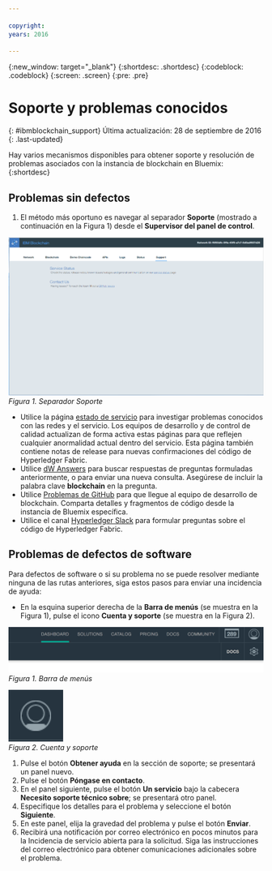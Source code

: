 ```yaml
---

copyright:
years: 2016

---
```


{:new_window: target="_blank"}
{:shortdesc: .shortdesc}
{:codeblock: .codeblock}
{:screen: .screen}
{:pre: .pre}


# Soporte y problemas conocidos
{: #ibmblockchain_support}
Última actualización: 28 de septiembre de 2016
{: .last-updated}

Hay varios mecanismos disponibles para obtener soporte y resolución de problemas asociados con la instancia de blockchain en Bluemix:
{:shortdesc}

## Problemas sin defectos

1. El método más oportuno es navegar al separador **Soporte** (mostrado a continuación en la Figura 1) desde el **Supervisor del panel de control**.  

![](images/IBC_BMX_Monitor_Support.png "Separador Soporte")
*Figura 1. Separador Soporte*

* Utilice la página [estado de servicio](https://bluemix-service-status.blockchain.ibm.com) para investigar problemas conocidos con las redes y el servicio. Los equipos de desarrollo y de control de calidad actualizan de forma activa estas páginas para que reflejen cualquier anormalidad actual dentro del servicio. Esta página también contiene notas de release para nuevas confirmaciones del código de Hyperledger Fabric.
* Utilice [dW Answers](https://developer.ibm.com/answers/smartspace/blockchain/) para buscar respuestas de preguntas formuladas anteriormente, o para enviar una nueva consulta. Asegúrese de incluir la palabra clave **blockchain** en la pregunta.
* Utilice [Problemas de GitHub](https://github.com/IBM-Blockchain/ibm-blockchain-issues/issues) para que llegue al equipo de desarrollo de blockchain. Comparta detalles y fragmentos de código desde la instancia de Bluemix específica.  
* Utilice el canal [Hyperledger Slack](https://hyperledgerproject.slack.com/messages/general/) para formular preguntas sobre el código de Hyperledger Fabric.  

## Problemas de defectos de software

Para defectos de software o si su problema no se puede resolver mediante ninguna de las rutas anteriores, siga estos pasos para enviar una incidencia de ayuda:

* En la esquina superior derecha de la **Barra de menús** (se muestra en la Figura 1), pulse el icono **Cuenta y soporte** (se muestra en la Figura 2).

![](images/menubar.PNG "Barra de menús")  
*Figura 1. Barra de menús*

![](images/avatar.PNG "Cuenta y soporte")  
*Figura 2. Cuenta y soporte*

1. Pulse el botón **Obtener ayuda** en la sección de soporte; se presentará un panel nuevo.
1. Pulse el botón **Póngase en contacto**.
1. En el panel siguiente, pulse el botón **Un servicio** bajo la cabecera **Necesito soporte técnico sobre**; se presentará otro panel.
1. Especifique los detalles para el problema y seleccione el botón **Siguiente**.  
1. En este panel, elija la gravedad del problema y pulse el botón **Enviar**.
1. Recibirá una notificación por correo electrónico en pocos minutos para la Incidencia de servicio abierta para la solicitud. Siga las instrucciones del correo electrónico para obtener comunicaciones adicionales sobre el problema.
